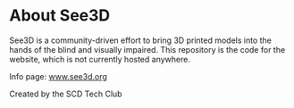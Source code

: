 # About See3D

See3D is a community-driven effort to bring 3D printed models into the hands of the blind and visually impaired. This repository is the code for the website, which is not currently hosted anywhere.

Info page: www.see3d.org

Created by the SCD Tech Club
